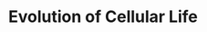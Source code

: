 ---
layout: guide
title: "Evolution of Cellular Life"
link: "https://docs.google.com/document/d/1ls--1qz-TcQ41l9Pmm9D7ICBSESwAXy-r1zsOqS_AMo/pub?embedded=true"
description: "Life in prehistoric times."
---